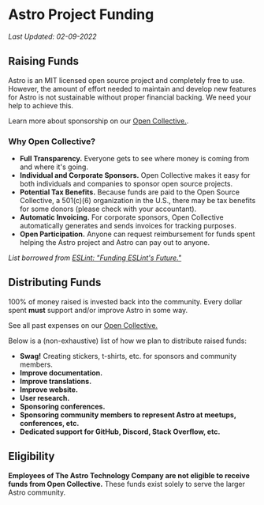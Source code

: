 # Astro Project Funding

_Last Updated: 02-09-2022_

## Raising Funds

Astro is an MIT licensed open source project and completely free to use. However, the amount of effort needed to maintain and develop new features for Astro is not sustainable without proper financial backing. We need your help to achieve this.

Learn more about sponsorship on our [Open Collective.](https://opencollective.com/astrodotbuild).

### Why Open Collective?

- **Full Transparency.** Everyone gets to see where money is coming from and where it's going.
- **Individual and Corporate Sponsors.** Open Collective makes it easy for both individuals and companies to sponsor open source projects.
- **Potential Tax Benefits.** Because funds are paid to the Open Source Collective, a 501(c)(6) organization in the U.S., there may be tax benefits for some donors (please check with your accountant).
- **Automatic Invoicing.** For corporate sponsors, Open Collective automatically generates and sends invoices for tracking purposes.
- **Open Participation.** Anyone can request reimbursement for funds spent helping the Astro project and Astro can pay out to anyone.

_List borrowed from [ESLint: "Funding ESLint's Future."](https://eslint.org/blog/2019/02/funding-eslint-future)_

## Distributing Funds

100% of money raised is invested back into the community. Every dollar spent **must** support and/or improve Astro in some way.

See all past expenses on our [Open Collective.](https://opencollective.com/astrodotbuild)

Below is a (non-exhaustive) list of how we plan to distribute raised funds:

- **Swag!** Creating stickers, t-shirts, etc. for sponsors and community members.
- **Improve documentation.**
- **Improve translations.**
- **Improve website.**
- **User research.**
- **Sponsoring conferences.**
- **Sponsoring community members to represent Astro at meetups, conferences, etc.**
- **Dedicated support for GitHub, Discord, Stack Overflow, etc.**

## Eligibility

**Employees of The Astro Technology Company are not eligible to receive funds from Open Collective.** These funds exist solely to serve the larger Astro community.
